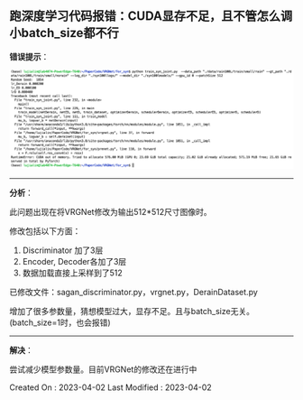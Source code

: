 ## 跑深度学习代码报错：CUDA显存不足，且不管怎么调小batch_size都不行


**错误提示**：

![](img/CUDA显存不足.png)

---

**分析**：

此问题出现在将VRGNet修改为输出512*512尺寸图像时。

修改包括以下方面：
1. Discriminator 加了3层 
2. Encoder, Decoder各加了3层
3. 数据加载直接上采样到了512

已修改文件：sagan_discriminator.py，vrgnet.py，DerainDataset.py

增加了很多参数量，猜想模型过大，显存不足。且与batch_size无关。(batch_size=1时，也会报错)

---

**解决**：

尝试减少模型参数量。目前VRGNet的修改还在进行中


Created On : 2023-04-02
Last Modified : 2023-04-02